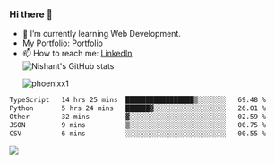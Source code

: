 ### Hi there 👋

<!--
**phoenixx1/phoenixx1** is a ✨ _special_ ✨ repository because its `README.md` (this file) appears on your GitHub profile.

Here are some ideas to get you started:

- 🔭 I’m currently working on ...
- 🌱 I’m currently learning ...
- 👯 I’m looking to collaborate on ...
- 🤔 I’m looking for help with ...
- 💬 Ask me about ...
- 📫 How to reach me: ...
- 😄 Pronouns: ...
- ⚡ Fun fact: ...
-->
- 🌱 I’m currently learning Web Development.
- My Portfolio: [Portfolio](https://phoenixx1.github.io/)
- 📫 How to reach me: [LinkedIn](https://www.linkedin.com/in/nishant-saxena-2609/)  
![Nishant's GitHub stats](https://github-readme-stats.vercel.app/api?username=phoenixx1&count_private=true)<p><img align="center" src="https://github-readme-streak-stats.herokuapp.com/?user=phoenixx1&" alt="phoenixx1" /></p>  
<!--START_SECTION:waka-->

```txt
TypeScript   14 hrs 25 mins  █████████████████▒░░░░░░░   69.48 %
Python       5 hrs 24 mins   ██████▓░░░░░░░░░░░░░░░░░░   26.01 %
Other        32 mins         ▓░░░░░░░░░░░░░░░░░░░░░░░░   02.59 %
JSON         9 mins          ▒░░░░░░░░░░░░░░░░░░░░░░░░   00.75 %
CSV          6 mins          ░░░░░░░░░░░░░░░░░░░░░░░░░   00.55 %
```

<!--END_SECTION:waka-->

![](https://komarev.com/ghpvc/?username=phoenixx1&style=plastic)

<!-- ![Visitor Count](https://profile-counter.glitch.me/phoenixx1/count.svg) -->
